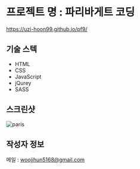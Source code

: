 # 프로젝트 명 : 파리바게트 코딩
https://uzi-hoon99.github.io/pf9/

## 기술 스텍
- HTML
- CSS
- JavaScript
- jQurey
- SASS

## 스크린샷
![paris](https://github.com/uzi-hoon99/pf9/assets/142555239/13425601-c981-4b8c-a15b-e0667053e6fa)

## 작성자 정보
메일 : woojihun5168@gmail.com
